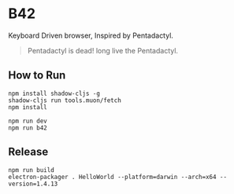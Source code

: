 # B42
Keyboard Driven browser, Inspired by Pentadactyl.

> Pentadactyl is dead! long live the Pentadactyl.

## How to Run
```
npm install shadow-cljs -g
shadow-cljs run tools.muon/fetch
npm install

npm run dev
npm run b42
```

## Release
```
npm run build
electron-packager . HelloWorld --platform=darwin --arch=x64 --version=1.4.13
```
